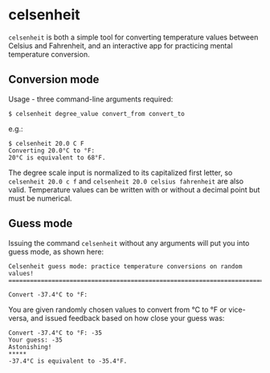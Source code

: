 # celsenheit

`celsenheit` is both a simple tool for converting temperature values between
Celsius and Fahrenheit, and an interactive app for practicing mental
temperature conversion.

## Conversion mode

Usage - three command-line arguments required:
```
$ celsenheit degree_value convert_from convert_to
```
e.g.:
```
$ celsenheit 20.0 C F
Converting 20.0°C to °F:
20°C is equivalent to 68°F.
```

The degree scale input is normalized to its capitalized first letter, so
`celsenheit 20.0 c f` and `celsenheit 20.0 celsius fahrenheit` are also valid.
Temperature values can be written with or without a decimal point but must be
numerical.

## Guess mode

Issuing the command `celsenheit` without any arguments will put you into guess
mode, as shown here:

```
Celsenheit guess mode: practice temperature conversions on random values!
=========================================================================

Convert -37.4°C to °F:
```

You are given randomly chosen values to convert from °C to °F or vice-versa,
and issued feedback based on how close your guess was:

```
Convert -37.4°C to °F: -35
Your guess: -35
Astonishing!
*****
-37.4°C is equivalent to -35.4°F.
```
